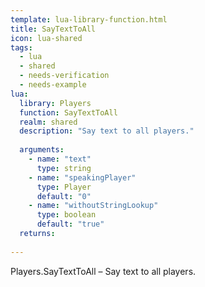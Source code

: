 ```yaml
---
template: lua-library-function.html
title: SayTextToAll
icon: lua-shared
tags:
  - lua
  - shared
  - needs-verification
  - needs-example
lua:
  library: Players
  function: SayTextToAll
  realm: shared
  description: "Say text to all players."
  
  arguments:
    - name: "text"
      type: string
    - name: "speakingPlayer"
      type: Player
      default: "0"
    - name: "withoutStringLookup"
      type: boolean
      default: "true"
  returns:
    
---
```


<div class="lua__search__keywords">
Players.SayTextToAll &#x2013; Say text to all players.
</div>

